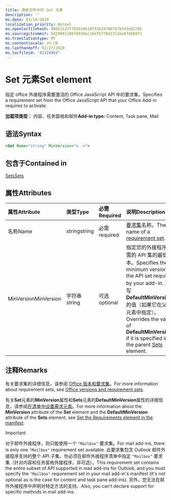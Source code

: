 ```yaml
---
title: 清单文件中的 Set 元素
description: ''
ms.date: 03/19/2019
localization_priority: Normal
ms.openlocfilehash: d86b3123ff856e8618f92629308787b543e8228b
ms.sourcegitcommit: 5d29801180f6939ec10efb778d2311be67d8b9f1
ms.translationtype: MT
ms.contentlocale: zh-CN
ms.lasthandoff: 02/27/2020
ms.locfileid: "42324804"
---
```

# <a name="set-element"></a><span data-ttu-id="6068a-102">Set 元素</span><span class="sxs-lookup"><span data-stu-id="6068a-102">Set element</span></span>

<span data-ttu-id="6068a-103">指定 office 外接程序需要激活的 Office JavaScript API 中的要求集。</span><span class="sxs-lookup"><span data-stu-id="6068a-103">Specifies a requirement set from the Office JavaScript API that your Office Add-in requires to activate.</span></span>

<span data-ttu-id="6068a-104">**加载项类型：** 内容、任务窗格和邮件</span><span class="sxs-lookup"><span data-stu-id="6068a-104">**Add-in type:** Content, Task pane, Mail</span></span>

## <a name="syntax"></a><span data-ttu-id="6068a-105">语法</span><span class="sxs-lookup"><span data-stu-id="6068a-105">Syntax</span></span>

```XML
<Set Name="string" MinVersion="n .n">
```

## <a name="contained-in"></a><span data-ttu-id="6068a-106">包含于</span><span class="sxs-lookup"><span data-stu-id="6068a-106">Contained in</span></span>

[<span data-ttu-id="6068a-107">Sets</span><span class="sxs-lookup"><span data-stu-id="6068a-107">Sets</span></span>](sets.md)

## <a name="attributes"></a><span data-ttu-id="6068a-108">属性</span><span class="sxs-lookup"><span data-stu-id="6068a-108">Attributes</span></span>

|<span data-ttu-id="6068a-109">**属性**</span><span class="sxs-lookup"><span data-stu-id="6068a-109">**Attribute**</span></span>|<span data-ttu-id="6068a-110">**类型**</span><span class="sxs-lookup"><span data-stu-id="6068a-110">**Type**</span></span>|<span data-ttu-id="6068a-111">**必需**</span><span class="sxs-lookup"><span data-stu-id="6068a-111">**Required**</span></span>|<span data-ttu-id="6068a-112">**说明**</span><span class="sxs-lookup"><span data-stu-id="6068a-112">**Description**</span></span>|
|:-----|:-----|:-----|:-----|
|<span data-ttu-id="6068a-113">名称</span><span class="sxs-lookup"><span data-stu-id="6068a-113">Name</span></span>|<span data-ttu-id="6068a-114">string</span><span class="sxs-lookup"><span data-stu-id="6068a-114">string</span></span>|<span data-ttu-id="6068a-115">必需</span><span class="sxs-lookup"><span data-stu-id="6068a-115">required</span></span>|<span data-ttu-id="6068a-116">[要求集](/office/dev/add-ins/develop/office-versions-and-requirement-sets)名称。</span><span class="sxs-lookup"><span data-stu-id="6068a-116">The name of a [requirement set](/office/dev/add-ins/develop/office-versions-and-requirement-sets).</span></span>|
|<span data-ttu-id="6068a-117">MinVersion</span><span class="sxs-lookup"><span data-stu-id="6068a-117">MinVersion</span></span>|<span data-ttu-id="6068a-118">字符串</span><span class="sxs-lookup"><span data-stu-id="6068a-118">string</span></span>|<span data-ttu-id="6068a-119">可选</span><span class="sxs-lookup"><span data-stu-id="6068a-119">optional</span></span>|<span data-ttu-id="6068a-120">指定您的外接程序所需的 API 集的最低版本。</span><span class="sxs-lookup"><span data-stu-id="6068a-120">Specifies the minimum version of the API set required by your add-in.</span></span> <span data-ttu-id="6068a-121">重写**DefaultMinVersion**的值（如果它在父[集](sets.md)元素中指定）。</span><span class="sxs-lookup"><span data-stu-id="6068a-121">Overrides the value of **DefaultMinVersion**, if it is specified in the parent [Sets](sets.md) element.</span></span>|

## <a name="remarks"></a><span data-ttu-id="6068a-122">注释</span><span class="sxs-lookup"><span data-stu-id="6068a-122">Remarks</span></span>

<span data-ttu-id="6068a-123">有关要求集的详细信息，请参阅 [Office 版本和要求集](/office/dev/add-ins/develop/office-versions-and-requirement-sets)。</span><span class="sxs-lookup"><span data-stu-id="6068a-123">For more information about requirement sets, see [Office versions and requirement sets](/office/dev/add-ins/develop/office-versions-and-requirement-sets).</span></span>

<span data-ttu-id="6068a-124">有关**Set**元素的**MinVersion**属性和**Sets**元素的**DefaultMinVersion**属性的详细信息，请参阅[在清单中设置需求元素](/office/dev/add-ins/develop/specify-office-hosts-and-api-requirements#set-the-requirements-element-in-the-manifest)。</span><span class="sxs-lookup"><span data-stu-id="6068a-124">For more information about the **MinVersion** attribute of the **Set** element and the **DefaultMinVersion** attribute of the **Sets** element, see [Set the Requirements element in the manifest](/office/dev/add-ins/develop/specify-office-hosts-and-api-requirements#set-the-requirements-element-in-the-manifest).</span></span>

> [!IMPORTANT] 
> <span data-ttu-id="6068a-125">对于邮件外接程序，则只能使用一个 `"Mailbox"` 要求集。</span><span class="sxs-lookup"><span data-stu-id="6068a-125">For mail add-ins, there is only one  `"Mailbox"` requirement set available.</span></span> <span data-ttu-id="6068a-126">此要求集包含 Outlook 邮件外接程序支持的整个 API 子集，你必须在邮件外接程序清单中指定 `"Mailbox"` 要求集（针对内容和任务窗格外接程序，非可选）。</span><span class="sxs-lookup"><span data-stu-id="6068a-126">This requirement set contains the entire subset of API supported in mail add-ins for Outlook, and you must specify the `"Mailbox"` requirement set in your mail add-in's manifest (it's not optional as is the case for content and task pane add-ins).</span></span> <span data-ttu-id="6068a-127">另外，您无法在邮件外接程序中声明对特定方法的支持。</span><span class="sxs-lookup"><span data-stu-id="6068a-127">Also, you can't declare support for specific methods in mail add-ins.</span></span>
